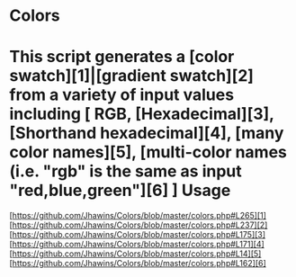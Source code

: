 Colors
======
This script generates a [color swatch][1]|[gradient swatch][2] from a variety of input values including [ RGB, [Hexadecimal][3], [Shorthand hexadecimal][4], [many color names][5], [multi-color names (i.e. "rgb" is the same as input "red,blue,green"][6] ]
Usage
======











[https://github.com/Jhawins/Colors/blob/master/colors.php#L265][1]
[https://github.com/Jhawins/Colors/blob/master/colors.php#L237][2]
[https://github.com/Jhawins/Colors/blob/master/colors.php#L175][3]
[https://github.com/Jhawins/Colors/blob/master/colors.php#L171][4]
[https://github.com/Jhawins/Colors/blob/master/colors.php#L14][5]
[https://github.com/Jhawins/Colors/blob/master/colors.php#L162][6]
